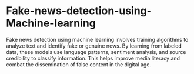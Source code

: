 # Fake-news-detection-using-Machine-learning

Fake news detection using machine learning involves training algorithms to analyze text and identify fake or genuine news. By learning from labeled data, these models use language patterns, sentiment analysis, and source credibility to classify information. This helps improve media literacy and combat the dissemination of false content in the digital age.
